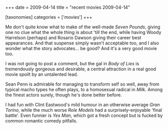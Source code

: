 +++
date = 2009-04-14
title = "recent movies 2009-04-14"

[taxonomies]
categories = ['movies']
+++

Me don\'t quite know what to make of the well-made *Seven Pounds*,
giving one no clue what the whole thing is about \'till the end, while
having Woody Harrelson (perhaps) and Rosario Dawson giving their career
best appearances. And that suspense simply wasn\'t acceptable too, and I
also wonder what the story advocates\... be good? And it\'s a very good
movie too.

I was not going to post a comment, but the gal in *Body of Lies* is
tremendously gorgeous and desirable, a central attraction in a real good
movie spoilt by an untalented lead.

Sean Penn is admirable for managing to transform self so well, away from
typical macho types he often plays, to a homosexual radical in *Milk*.
Among the finest actors surely, though he\'s done better before.

I had fun with Clint Eastwood\'s mild humour in an otherwise average
*Gran Torino*, while the much worse *Role Models* had a
surprisely-enjoyable \'final battle\'. Even funnier is *Yes Man*, which
got a fresh concept but is fucked by common romantic comedy pitfalls.
